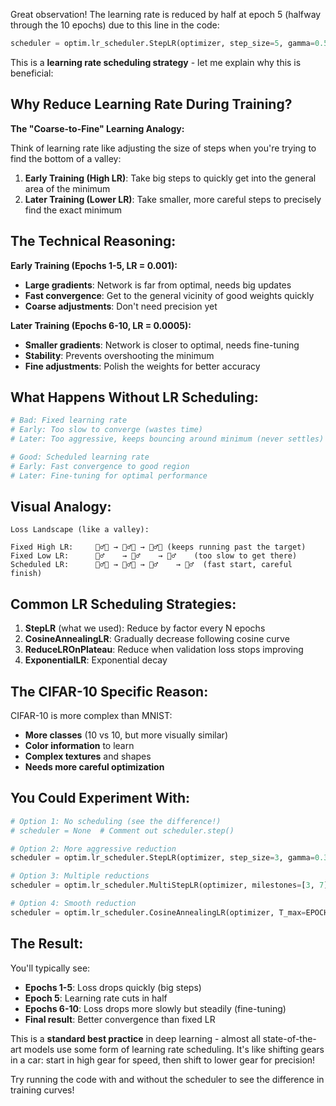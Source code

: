 Great observation! The learning rate is reduced by half at epoch 5 (halfway through the 10 epochs) due to this line in the code:

```python
scheduler = optim.lr_scheduler.StepLR(optimizer, step_size=5, gamma=0.5)
```

This is a **learning rate scheduling strategy** - let me explain why this is beneficial:

## **Why Reduce Learning Rate During Training?**

**The "Coarse-to-Fine" Learning Analogy:**

Think of learning rate like adjusting the size of steps when you're trying to find the bottom of a valley:

1. **Early Training (High LR)**: Take big steps to quickly get into the general area of the minimum
2. **Later Training (Lower LR)**: Take smaller, more careful steps to precisely find the exact minimum

## **The Technical Reasoning:**

**Early Training (Epochs 1-5, LR = 0.001):**
- **Large gradients**: Network is far from optimal, needs big updates
- **Fast convergence**: Get to the general vicinity of good weights quickly
- **Coarse adjustments**: Don't need precision yet

**Later Training (Epochs 6-10, LR = 0.0005):**
- **Smaller gradients**: Network is closer to optimal, needs fine-tuning
- **Stability**: Prevents overshooting the minimum
- **Fine adjustments**: Polish the weights for better accuracy

## **What Happens Without LR Scheduling:**

```python
# Bad: Fixed learning rate
# Early: Too slow to converge (wastes time)
# Later: Too aggressive, keeps bouncing around minimum (never settles)

# Good: Scheduled learning rate  
# Early: Fast convergence to good region
# Later: Fine-tuning for optimal performance
```

## **Visual Analogy:**

```
Loss Landscape (like a valley):

Fixed High LR:     🏃‍♂️💨 → 🏃‍♂️💨 → 🏃‍♂️💨 (keeps running past the target)
Fixed Low LR:      🚶‍♂️    → 🚶‍♂️    → 🚶‍♂️    (too slow to get there)
Scheduled LR:      🏃‍♂️💨 → 🏃‍♂️💨 → 🚶‍♂️    → 🚶‍♂️  (fast start, careful finish)
```

## **Common LR Scheduling Strategies:**

1. **StepLR** (what we used): Reduce by factor every N epochs
2. **CosineAnnealingLR**: Gradually decrease following cosine curve
3. **ReduceLROnPlateau**: Reduce when validation loss stops improving
4. **ExponentialLR**: Exponential decay

## **The CIFAR-10 Specific Reason:**

CIFAR-10 is more complex than MNIST:
- **More classes** (10 vs 10, but more visually similar)
- **Color information** to learn
- **Complex textures** and shapes
- **Needs more careful optimization**

## **You Could Experiment With:**

```python
# Option 1: No scheduling (see the difference!)
# scheduler = None  # Comment out scheduler.step()

# Option 2: More aggressive reduction
scheduler = optim.lr_scheduler.StepLR(optimizer, step_size=3, gamma=0.3)

# Option 3: Multiple reductions
scheduler = optim.lr_scheduler.MultiStepLR(optimizer, milestones=[3, 7], gamma=0.5)

# Option 4: Smooth reduction
scheduler = optim.lr_scheduler.CosineAnnealingLR(optimizer, T_max=EPOCHS)
```

## **The Result:**

You'll typically see:
- **Epochs 1-5**: Loss drops quickly (big steps)
- **Epoch 5**: Learning rate cuts in half
- **Epochs 6-10**: Loss drops more slowly but steadily (fine-tuning)
- **Final result**: Better convergence than fixed LR

This is a **standard best practice** in deep learning - almost all state-of-the-art models use some form of learning rate scheduling. It's like shifting gears in a car: start in high gear for speed, then shift to lower gear for precision!

Try running the code with and without the scheduler to see the difference in training curves!

